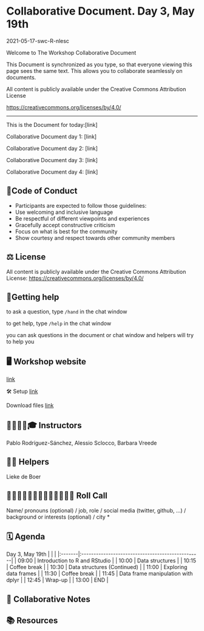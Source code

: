 # Collaborative Document. Day 3, May 19th
2021-05-17-swc-R-nlesc

Welcome to The Workshop Collaborative Document


This Document is synchronized as you type, so that everyone viewing this page sees the same text. This allows you to collaborate seamlessly on documents.

All content is publicly available under the Creative Commons Attribution License

https://creativecommons.org/licenses/by/4.0/

 ----------------------------------------------------------------------------

This is the Document for today:[link]

Collaborative Document day 1: [link]

Collaborative Document day 2: [link]

Collaborative Document day 3: [link]

Collaborative Document day 4: [link]



## 👮Code of Conduct

* Participants are expected to follow those guidelines:
* Use welcoming and inclusive language
* Be respectful of different viewpoints and experiences
* Gracefully accept constructive criticism
* Focus on what is best for the community
* Show courtesy and respect towards other community members


## ⚖️ License

All content is publicly available under the Creative Commons Attribution License: https://creativecommons.org/licenses/by/4.0/



## 🙋Getting help
to ask a question, type `/hand` in the chat window

to get help, type `/help` in the chat window

you can ask questions in the document or chat window and helpers will try to help you


## 🖥 Workshop website

[link](https://escience-academy.github.io/2021-05-17-swc-R-nlesc/)

🛠 Setup
[link](https://escience-academy.github.io/2021-05-17-swc-R-nlesc/#setup)

Download files
[link](https://escience-academy.github.io/2021-05-17-swc-R-nlesc/#setup)


## 👩‍🏫👩‍💻🎓 Instructors

Pablo Rodríguez-Sánchez, Alessio Sclocco, Barbara Vreede


## 🧑‍🙋 Helpers

Lieke de Boer


## 👩‍💻👩‍💼👨‍🔬🧑‍🔬🧑‍🚀🧙‍♂️🔧 Roll Call
Name/ pronouns (optional) / job, role / social media (twitter, github, ...) / background or interests (optional) / city
*


## 🗓️ Agenda

Day 3, May 19th
|        |                                                  |
|:-------|:-------------------------------------------------|
| 09:00  | Introduction to R and RStudio                    |
| 10:00  | Data structures                                  |
| 10:15  | Coffee break                                     |
| 10:30  | Data structures (Continued)                      |
| 11:00  | Exploring data frames                            |
| 11:30  | Coffee break                                     |
| 11:45  | Data frame manipulation with dplyr               |
| 12:45  | Wrap-up                                          |
| 13:00  | END                                              |


## 🧠 Collaborative Notes




## 📚 Resources
